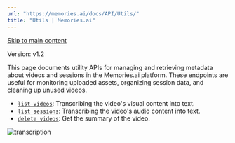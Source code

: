 ```yaml
---
url: "https://memories.ai/docs/API/Utils/"
title: "Utils | Memories.ai"
---
```


[Skip to main content](https://memories.ai/docs/API/Utils/#__docusaurus_skipToContent_fallback)

Version: v1.2

This page documents utility APIs for managing and retrieving metadata about videos and sessions in the Memories.ai platform. These endpoints are useful for monitoring uploaded assets, organizing session data, and cleaning up unused videos.

- [`list videos`](https://memories.ai/docs/API/Utils/List-videos/): Transcribing the video's visual content into text.
- [`list sessions`](https://memories.ai/docs/API/Utils/List-sessions/): Transcribing the video's audio content into text.
- [`delete videos`](https://memories.ai/docs/API/Utils/Delete-videos/): Get the summary of the video.

![transcription](https://memories.ai/docs/assets/images/Utils-74c34f1bf8f262750325c936cd924bf2.png)